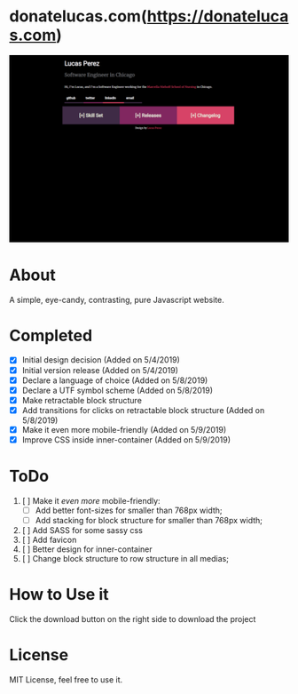 # donatelucas.com(https://donatelucas.com)

![donatelucas.com](https://github.com/donatelucas/Twilight/blob/master/img/Screenshot_2.png)

# About
A simple, eye-candy, contrasting, pure Javascript website.

# Completed
- [x] Initial design decision (Added on 5/4/2019)
- [x] Initial version release (Added on 5/4/2019)
- [x] Declare a language of choice (Added on 5/8/2019)
- [x] Declare a UTF symbol scheme (Added on 5/8/2019)
- [x] Make retractable block structure
- [x] Add transitions for clicks on retractable block structure (Added on 5/8/2019)
- [x] Make it even more mobile-friendly (Added on 5/9/2019)
- [x] Improve CSS inside inner-container (Added on 5/9/2019)

# ToDo
1. [ ] Make it *even more* mobile-friendly:
    - [ ] Add better font-sizes for smaller than 768px width;
    - [ ] Add stacking for block structure for smaller than 768px width;
2. [ ] Add SASS for some sassy css
3. [ ] Add favicon
4. [ ] Better design for inner-container
5. [ ] Change block structure to row structure in all medias;

# How to Use it
Click the download button on the right side to download the project

# License
MIT License, feel free to use it.
